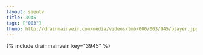 ```yaml
--- 
layout: sieutv
title: 3945
tags: ["003"]
thumb: http://drainmainvein.com/media/videos/tmb/000/003/945/player.jpg
---
```

{% include drainmainvein key="3945" %} 
